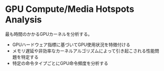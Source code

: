 # GPU Compute/Media Hotspots Analysis
最も時間のかかるGPUカーネルを分析する。
- GPUハードウェア指標に基づいてGPU使用状況を特徴付ける
- メモリ遅延や非効率なカーネルアルゴリズムによって引き起こされる性能問題を特定する
- 特定の命令タイプごとにGPU命令頻度を分析する
